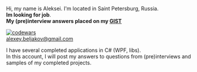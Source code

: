 Hi, my name is Aleksei. I'm located in Saint Petersburg, Russia.  
**Im looking for job**.  
**My (pre)interview answers placed on my [GIST](https://gist.github.com/vnmtwo)**

[![codewars](https://www.codewars.com/users/vnmone/badges)](https://www.codewars.com/users/vnmone)  
[alexey.beljakov@gmail.com](mailto:alexey.beljakov@gmail.com)

I have several completed applications in C# (WPF, libs).  
In this account, I will post my answers to questions from (pre)interviews and samples of my completed projects. 

<!---
vnmtwo/vnmtwo is a ✨ special ✨ repository because its `README.md` (this file) appears on your GitHub profile.
You can click the Preview link to take a look at your changes.
--->
